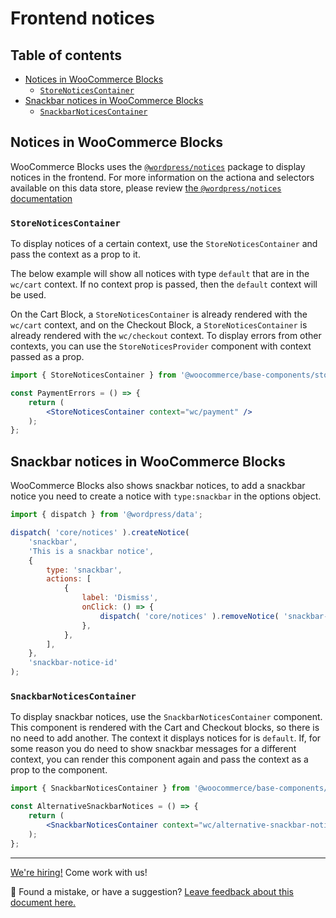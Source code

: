 # Frontend notices <!-- omit in toc -->

## Table of contents <!-- omit in toc -->

- [Notices in WooCommerce Blocks](#notices-in-woocommerce-blocks)
    - [`StoreNoticesContainer`](#storenoticescontainer)
- [Snackbar notices in WooCommerce Blocks](#snackbar-notices-in-woocommerce-blocks)
    - [`SnackbarNoticesContainer`](#snackbarnoticescontainer)

## Notices in WooCommerce Blocks

WooCommerce Blocks uses the [`@wordpress/notices`](https://github.com/WordPress/gutenberg/blob/d9eb36d80e05b4e45b1ad8462c8bace4e9cf1f6f/docs/reference-guides/data/data-core-notices.md) package to display notices in the frontend. For more information on the actiona and selectors available on this data store, please review [the `@wordpress/notices` documentation](https://github.com/WordPress/gutenberg/blob/d9eb36d80e05b4e45b1ad8462c8bace4e9cf1f6f/docs/reference-guides/data/data-core-notices.md)

### `StoreNoticesContainer`

To display notices of a certain context, use the `StoreNoticesContainer` and pass the context as a prop to it.

The below example will show all notices with type `default` that are in the `wc/cart` context. If no context prop is passed, then the `default` context will be used.

On the Cart Block, a `StoreNoticesContainer` is already rendered with the `wc/cart` context, and on the Checkout Block, a `StoreNoticesContainer` is already rendered with the `wc/checkout` context. To display errors from other contexts, you can use the `StoreNoticesProvider` component with context passed as a prop.

```jsx
import { StoreNoticesContainer } from '@woocommerce/base-components/store-notices-container';

const PaymentErrors = () => {
    return (
        <StoreNoticesContainer context="wc/payment" />
    );
};
```

## Snackbar notices in WooCommerce Blocks

WooCommerce Blocks also shows snackbar notices, to add a snackbar notice you need to create a notice with `type:snackbar` in the options object.

```js
import { dispatch } from '@wordpress/data';

dispatch( 'core/notices' ).createNotice(
    'snackbar',
    'This is a snackbar notice',
    {
        type: 'snackbar',
        actions: [
            {
                label: 'Dismiss',
                onClick: () => {
                    dispatch( 'core/notices' ).removeNotice( 'snackbar-notice-id' );
                },
            },
        ],
    },
    'snackbar-notice-id'
);
```

### `SnackbarNoticesContainer`

To display snackbar notices, use the `SnackbarNoticesContainer` component. This component is rendered with the Cart and Checkout blocks, so there is no need to add another. The context it displays notices for is `default`.  If, for some reason you do need to show snackbar messages for a different context, you can render this component again  and pass the context as a prop to the component.

```jsx
import { SnackbarNoticesContainer } from '@woocommerce/base-components/snackbar-notices-container';

const AlternativeSnackbarNotices = () => {
    return (
        <SnackbarNoticesContainer context="wc/alternative-snackbar-notices" />
    );
};
```

<!-- FEEDBACK -->

---

[We're hiring!](https://woocommerce.com/careers/) Come work with us!

🐞 Found a mistake, or have a suggestion? [Leave feedback about this document here.](https://github.com/woocommerce/woocommerce-blocks/issues/new?assignees=&labels=type%3A+documentation&template=--doc-feedback.md&title=Feedback%20on%20./docs/internal-developers/block-client-apis/notices.md)

<!-- /FEEDBACK -->

